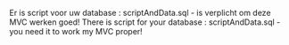 Er is script voor uw database : scriptAndData.sql - is verplicht om deze MVC werken goed!
There is script for your database : scriptAndData.sql - you need it to work my MVC proper!
